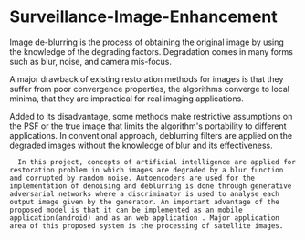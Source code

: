# Surveillance-Image-Enhancement
  Image de-blurring is the process of obtaining the original image by using the knowledge of the degrading factors. Degradation comes in many forms such as blur, noise, and camera mis-focus. 
  
  A major drawback of existing restoration methods for images is that they suffer from poor convergence properties, the algorithms converge to local minima, that they are impractical for real imaging applications. 
  
  Added to its disadvantage, some methods make restrictive assumptions on the PSF or the true image that limits the algorithm's portability to different applications. In conventional approach, deblurring filters are applied on the degraded images without the knowledge of blur and its effectiveness. 
  
  
      In this project, concepts of artificial intelligence are applied for restoration problem in which images are degraded by a blur function and corrupted by random noise. Autoencoders are used for the implementation of denoising and deblurring is done through generative adversarial networks where a discriminator is used to analyse each output image given by the generator. An important advantage of the proposed model is that it can be implemented as an mobile application(android) and as an web application . Major application area of this proposed system is the processing of satellite images.

